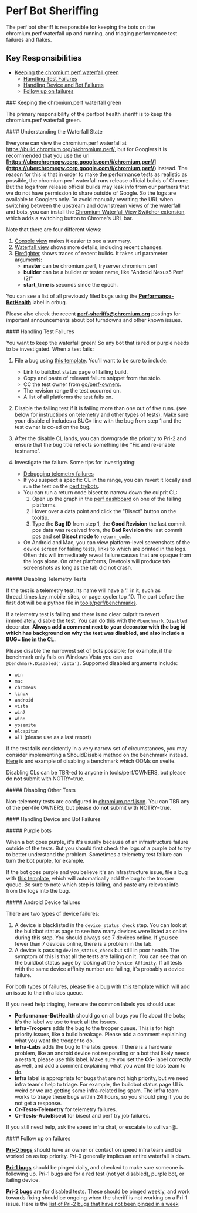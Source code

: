# Perf Bot Sheriffing

The perf bot sheriff is responsible for keeping the bots on the chromium.perf
waterfall up and running, and triaging performance test failures and flakes.

## Key Responsibilities

  * [Keeping the chromium.perf waterfall green](#chromiumperf)
     * [Handling Test Failures](#testfailures)
     * [Handling Device and Bot Failures](#botfailures)
     * [Follow up on failures](#followup)

###<a name="chromiumperf"></a> Keeping the chromium.perf waterfall green

The primary responsibility of the perfbot health sheriff is to keep the
chromium.perf waterfall green.

####<a name="waterfallstate"></a> Understanding the Waterfall State

Everyone can view the chromium.perf waterfall at
https://build.chromium.org/p/chromium.perf/, but for Googlers it is recommended
that you use the url **[https://uberchromegw.corp.google.com/i/chromium.perf/]
(https://uberchromegw.corp.google.com/i/chromium.perf/)** instead. The reason
for this is that in order to make the performance tests as realistic as
possible, the chromium.perf waterfall runs release official builds of Chrome.
But the logs from release official builds may leak info from our partners that
we do not have permission to share outside of Google. So the logs are available
to Googlers only. To avoid manually rewriting the URL when switching between
the upstream and downstream views of the waterfall and bots, you can install the
[Chromium Waterfall View Switcher extension](https://chrome.google.com/webstore/a/google.com/detail/chromium-waterfall-view-s/hnnplblfkmfaadpjdpkepbkdjhjpjbdp),
which adds a switching button to Chrome's URL bar.

Note that there are four different views:

   1. [Console view](https://uberchromegw.corp.google.com/i/chromium.perf/)
      makes it easier to see a summary.
   2. [Waterfall view](https://uberchromegw.corp.google.com/i/chromium.perf/waterfall)
      shows more details, including recent changes.
   3. [Firefighter](https://chromiumperfstats.appspot.com/) shows traces of
      recent builds. It takes url parameter arguments:
      * **master** can be chromium.perf, tryserver.chromium.perf
      * **builder** can be a builder or tester name, like
        "Android Nexus5 Perf (2)"
      * **start_time** is seconds since the epoch.

You can see a list of all previously filed bugs using the
**[Performance-BotHealth](https://code.google.com/p/chromium/issues/list?can=2&q=label%3APerformance-BotHealth)**
label in crbug.

Please also check the recent
**[perf-sheriffs@chromium.org](https://groups.google.com/a/chromium.org/forum/#!forum/perf-sheriffs)**
postings for important announcements about bot turndowns and other known issues.

####<a name="testfailures"></a> Handling Test Failures

You want to keep the waterfall green! So any bot that is red or purple needs to
be investigated. When a test fails:

1. File a bug using
   [this template](https://code.google.com/p/chromium/issues/entry?labels=Performance-BotHealth,Pri-1,Type-Bug-Regression,OS-?&comment=Revision+range+first+seen:%0ALink+to+failing+step+log:%0A%0A%0AIf%20the%20test%20is%20disabled,%20please%20downgrade%20to%20Pri-2.&summary=%3Ctest%3E+failure+on+chromium.perf+at+%3Crevisionrange%3E).
   You'll want to be sure to include:
   * Link to buildbot status page of failing build.
   * Copy and paste of relevant failure snippet from the stdio.
   * CC the test owner from
     [go/perf-owners](https://docs.google.com/spreadsheets/d/1R_1BAOd3xeVtR0jn6wB5HHJ2K25mIbKp3iIRQKkX38o/edit#gid=0).
   * The revision range the test occurred on.
   * A list of all platforms the test fails on.

2. Disable the failing test if it is failing more than one out of five runs.
   (see below for instructions on telemetry and other types of tests). Make sure
   your disable cl includes a BUG= line with the bug from step 1 and the test
   owner is cc-ed on the bug.
3. After the disable CL lands, you can downgrade the priority to Pri-2 and
   ensure that the bug title reflects something like "Fix and re-enable
   testname".
4. Investigate the failure. Some tips for investigating:
   * [Debugging telemetry failures](https://www.chromium.org/developers/telemetry/diagnosing-test-failures)
   * If you suspect a specific CL in the range, you can revert it locally and
     run the test on the
     [perf trybots](https://www.chromium.org/developers/telemetry/performance-try-bots).
   * You can run a return code bisect to narrow down the culprit CL:
      1. Open up the graph in the [perf dashboard](https://chromeperf.appspot.com/report)
         on one of the failing platforms.
      2. Hover over a data point and click the "Bisect" button on the tooltip.
      3. Type the **Bug ID** from step 1, the **Good Revision** the last commit
         pos data was received from, the **Bad Revision** the last commit pos
         and set **Bisect mode** to `return_code`.
   * On Android and Mac, you can view platform-level screenshots of the device
     screen for failing tests, links to which are printed in the logs. Often
     this will immediately reveal failure causes that are opaque from the logs
     alone. On other platforms, Devtools will produce tab screenshots as long as
     the tab did not crash.


#####<a name="telemetryfailures"></a> Disabling Telemetry Tests

If the test is a telemetry test, its name will have a '.' in it, such as
thread_times.key_mobile_sites, or page_cycler.top_10. The part before the first
dot will be a python file in [tools/perf/benchmarks](
https://code.google.com/p/chromium/codesearch#chromium/src/tools/perf/benchmarks/).

If a telemetry test is failing and there is no clear culprit to revert
immediately, disable the test. You can do this with the `@benchmark.Disabled`
decorator. **Always add a comment next to your decorator with the bug id which
has background on why the test was disabled, and also include a BUG= line in
the CL.**

Please disable the narrowest set of bots possible; for example, if
the benchmark only fails on Windows Vista you can use `@benchmark.Disabled('vista')`.
Supported disabled arguments include:

   * `win`
   * `mac`
   * `chromeos`
   * `linux`
   * `android`
   * `vista`
   * `win7`
   * `win8`
   * `yosemite`
   * `elcapitan`
   * `all` (please use as a last resort)

If the test fails consistently in a very narrow set of circumstances, you may
consider implementing a ShouldDisable method on the benchmark instead.
[Here](https://code.google.com/p/chromium/codesearch#chromium/src/tools/perf/benchmarks/power.py&q=svelte%20file:%5Esrc/tools/perf/&sq=package:chromium&type=cs&l=72) is
and example of disabling a benchmark which OOMs on svelte.

Disabling CLs can be TBR-ed to anyone in tools/perf/OWNERS, but please do **not**
submit with NOTRY=true.

#####<a name="otherfailures"></a> Disabling Other Tests

Non-telemetry tests are configured in [chromium.perf.json](https://code.google.com/p/chromium/codesearch#chromium/src/testing/buildbot/chromium.perf.json).
You can TBR any of the per-file OWNERS, but please do **not** submit with
NOTRY=true.

####<a name="botfailures"></a> Handling Device and Bot Failures

#####<a name="purplebots"></a> Purple bots

When a bot goes purple, it's it's usually because of an infrastructure failure
outside of the tests. But you should first check the logs of a purple bot to
try to better understand the problem. Sometimes a telemetry test failure can
turn the bot purple, for example.

If the bot goes purple and you believe it's an infrastructure issue, file a bug
with
[this template](https://code.google.com/p/chromium/issues/entry?labels=Pri-1,Performance-BotHealth,Infra-Troopers,OS-?&comment=Link+to+buildbot+status+page:&summary=Purple+Bot+on+chromium.perf),
which will automatically add the bug to the trooper queue. Be sure to note
which step is failing, and paste any relevant info from the logs into the bug.

#####<a name="devicefailures"></a> Android Device failures

There are two types of device failures:

1. A device is blacklisted in the `device_status_check` step. You can look at
   the buildbot status page to see how many devices were listed as online during
   this step. You should always see 7 devices online. If you see fewer than 7
   devices online, there is a problem in the lab.
2. A device is passing `device_status_check` but still in poor health. The
   symptom of this is that all the tests are failing on it. You can see that on
   the buildbot status page by looking at the `Device Affinity`. If all tests
   with the same device affinity number are failing, it's probably a device
   failure.

For both types of failures, please file a bug with [this template](https://code.google.com/p/chromium/issues/entry?labels=Pri-1,Performance-BotHealth,Infra-Labs,OS-Android&comment=Link+to+buildbot+status+page:&summary=Device+offline+on+chromium.perf)
which will add an issue to the infra labs queue.

If you need help triaging, here are the common labels you should use:

   * **Performance-BotHealth** should go on all bugs you file about the bots;
     it's the label we use to track all the issues.
   * **Infra-Troopers** adds the bug to the trooper queue. This is for high
     priority issues, like a build breakage. Please add a comment explaining
     what you want the trooper to do.
   * **Infra-Labs** adds the bug to the labs queue. If there is a hardware
     problem, like an android device not responding or a bot that likely needs
     a restart, please use this label. Make sure you set the **OS-** label
     correctly as well, and add a comment explaining what you want the labs
     team to do.
   * **Infra** label is appropriate for bugs that are not high priority, but we
     need infra team's help to triage. For example, the buildbot status page
     UI is weird or we are getting some infra-related log spam. The infra team
     works to triage these bugs within 24 hours, so you should ping if you do
     not get a response.
   * **Cr-Tests-Telemetry** for telemetry failures.
   * **Cr-Tests-AutoBisect** for bisect and perf try job failures.

 If you still need help, ask the speed infra chat, or escalate to sullivan@.

####<a name="followup"></a> Follow up on failures

**[Pri-0 bugs](https://code.google.com/p/chromium/issues/list?can=2&q=label%3APerformance-BotHealth+label%3APri-0)**
should have an owner or contact on speed infra team and be worked on as top
priority. Pri-0 generally implies an entire waterfall is down.

**[Pri-1 bugs](https://code.google.com/p/chromium/issues/list?can=2&q=label%3APerformance-BotHealth+label%3APri-1)**
should be pinged daily, and checked to make sure someone is following up. Pri-1
bugs are for a red test (not yet disabled), purple bot, or failing device.

**[Pri-2 bugs](https://code.google.com/p/chromium/issues/list?can=2&q=label%3APerformance-BotHealth+label%3APri-2)**
are for disabled tests. These should be pinged weekly, and work towards fixing
should be ongoing when the sheriff is not working on a Pri-1 issue. Here is the
[list of Pri-2 bugs that have not been pinged in a week](https://code.google.com/p/chromium/issues/list?can=2&q=label:Performance-BotHealth%20label:Pri-2%20modified-before:today-7&sort=modified)

<!-- Unresolved issues:
1. Do perf sheriffs watch the bisect waterfall?
2. Do perf sheriffs watch the internal clank waterfall?
-->
